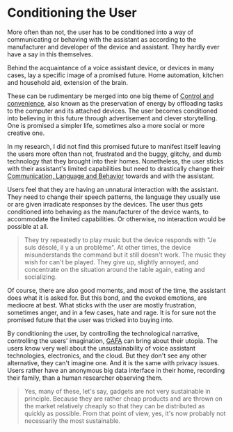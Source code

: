 # Conditioning the User
More often than not, the user has to be conditioned into a way of communicating or behaving with the assistant as according to the manufacturer and developer of the device and assistant. They hardly ever have a say in this themselves.

Behind the acquaintance of a voice assistant device, or devices in many cases, lay a specific image of a promised future. Home automation, kitchen and household aid, extension of the brain.

These can be rudimentary be merged into one big theme of [Control and convenience](output/themes/Control%20and%20convenience.md), also known as the preservation of energy by offloading tasks to the computer and its attached devices. The user becomes conditioned into believing in this future through advertisement and clever storytelling. One is promised a simpler life, sometimes also a more social or more creative one.

In my research, I did not find this promised future to manifest itself leaving the users more often than not, frustrated and the buggy, glitchy, and dumb technology that they brought into their homes. Nonetheless, the user sticks with their assistant's limited capabilities but need to drastically change their [Communication, Language and Behavior](output/themes/Communication,%20Language%20and%20Behavior.md) towards and with the assistant. 

Users feel that they are having an unnatural interaction with the assistant. They need to change their speech patterns, the language they usually use or are given irradicate responses by the devices. The user thus gets conditioned into behaving as the manufacturer of the device wants, to accommodate the limited capabilities. Or otherwise, no interaction would be possible at all.

> They try repeatedly to play music but the device responds with "Je suis désolé, il y a un problème". At other times, the device misunderstands the command but it still doesn't work. The music they wish for can't be played. They give up, slightly annoyed, and concentrate on the situation around the table again, eating and socializing.

Of course, there are also good moments, and most of the time, the assistant does what it is asked for. But this bond, and the evoked emotions, are mediocre at best. What sticks with the user are mostly frustration, sometimes anger, and in a few cases, hate and rage. It is for sure not the promised future that the user was tricked into buying into.

By conditioning the user, by controlling the technological narrative, controlling the users' imagination, [GAFA](research/glossary/GAFA.md) can bring about their utopia. The users know very well about the unsustainability of voice assistant technologies, electronics, and the cloud. But they don't see any other alternative, they can't imagine one. And it is the same with privacy issues. Users rather have an anonymous big data interface in their home, recording their family, than a human researcher observing them.

> Yes, many of these, let's say, gadgets are not very sustainable in principle. Because they are rather cheap products and are thrown on the market relatively cheaply so that they can be distributed as quickly as possible. From that point of view, yes, it's now probably not necessarily the most sustainable. 